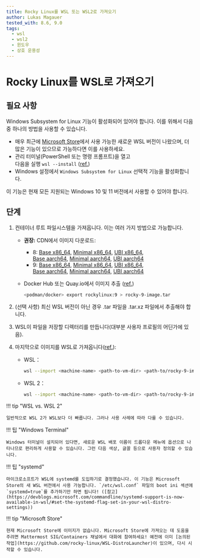 ```yaml
---
title: Rocky Linux를 WSL 또는 WSL2로 가져오기
author: Lukas Magauer
tested_with: 8.6, 9.0
tags:
  - wsl
  - wsl2
  - 윈도우
  - 상호 운용성
---
```


# Rocky Linux를 WSL로 가져오기

## 필요 사항

Windows Subsystem for Linux 기능이 활성화되어 있어야 합니다. 이를 위해서 다음 중 하나의 방법을 사용할 수 있습니다.

- 매우 최근에 [Microsoft Store](https://apps.microsoft.com/store/detail/windows-subsystem-for-linux/9P9TQF7MRM4R)에서 사용 가능한 새로운 WSL 버전이 나왔으며, 더 많은 기능이 있으므로 가능하다면 이를 사용하세요.
- 관리 터미널(PowerShell 또는 명령 프롬프트)을 열고 <br>다음을 실행 `wsl --install` ([ref.](https://docs.microsoft.com/en-us/windows/wsl/install))
- Windows 설정에서 `Windows Subsystem for Linux` 선택적 기능을 활성화합니다.

이 기능은 현재 모든 지원되는 Windows 10 및 11 버전에서 사용할 수 있어야 합니다.

## 단계

1. 컨테이너 루트 파일시스템을 가져옵니다. 이는 여러 가지 방법으로 가능합니다.

    - **권장:** CDN에서 이미지 다운로드:
        - 8: [Base x86_64](https://dl.rockylinux.org/pub/rocky/8/images/x86_64/Rocky-8-Container-Base.latest.x86_64.tar.xz), [Minimal x86_64](https://dl.rockylinux.org/pub/rocky/8/images/x86_64/Rocky-8-Container-Minimal.latest.x86_64.tar.xz), [UBI x86_64](https://dl.rockylinux.org/pub/rocky/8/images/x86_64/Rocky-8-Container-UBI.latest.x86_64.tar.xz),<br>[Base aarch64](https://dl.rockylinux.org/pub/rocky/8/images/aarch64/Rocky-8-Container-Base.latest.aarch64.tar.xz), [Minimal aarch64](https://dl.rockylinux.org/pub/rocky/8/images/aarch64/Rocky-8-Container-Minimal.latest.aarch64.tar.xz), [UBI aarch64](https://dl.rockylinux.org/pub/rocky/8/images/aarch64/Rocky-8-Container-UBI.latest.aarch64.tar.xz)
        - 9: [Base x86_64](https://dl.rockylinux.org/pub/rocky/9/images/x86_64/Rocky-9-Container-Base.latest.x86_64.tar.xz), [Minimal x86_64](https://dl.rockylinux.org/pub/rocky/9/images/x86_64/Rocky-9-Container-Minimal.latest.x86_64.tar.xz), [UBI x86_64](https://dl.rockylinux.org/pub/rocky/9/images/x86_64/Rocky-9-Container-UBI.latest.x86_64.tar.xz),<br>[Base aarch64](https://dl.rockylinux.org/pub/rocky/9/images/aarch64/Rocky-9-Container-Base.latest.aarch64.tar.xz), [Minimal aarch64](https://dl.rockylinux.org/pub/rocky/9/images/aarch64/Rocky-9-Container-Minimal.latest.aarch64.tar.xz), [UBI aarch64](https://dl.rockylinux.org/pub/rocky/9/images/aarch64/Rocky-9-Container-UBI.latest.aarch64.tar.xz)
    - Docker Hub 또는 Quay.io에서 이미지 추출 ([ref.](https://docs.microsoft.com/en-us/windows/wsl/use-custom-distro#export-the-tar-from-a-container))

        ```sh
        <podman/docker> export rockylinux:9 > rocky-9-image.tar
        ```

2. (선택 사항) 최신 WSL 버전이 아닌 경우 .tar 파일을 .tar.xz 파일에서 추출해야 합니다.
3. WSL이 파일을 저장할 디렉터리를 만듭니다(대부분 사용자 프로필의 어딘가에 있음).
4. 마지막으로 이미지를 WSL로 가져옵니다([ref.](https://docs.microsoft.com/en-us/windows/wsl/use-custom-distro#import-the-tar-file-into-wsl)):

    - WSL：

        ```sh
        wsl --import <machine-name> <path-to-vm-dir> <path-to/rocky-9-image.tar.xz>
        ```

    - WSL 2：

        ```sh
        wsl --import <machine-name> <path-to-vm-dir> <path-to/rocky-9-image.tar.xz> --version 2
        ```

!!! tip "WSL vs. WSL 2"

    일반적으로 WSL 2가 WSL보다 더 빠릅니다. 그러나 사용 사례에 따라 다를 수 있습니다.

!!! 팁 "Windows Terminal"

    Windows 터미널이 설치되어 있다면, 새로운 WSL 배포 이름이 드롭다운 메뉴에 옵션으로 나타나므로 편리하게 사용할 수 있습니다. 그런 다음 색상, 글꼴 등으로 사용자 정의할 수 있습니다.

!!! 팁 "systemd"

    마이크로소프트가 WSL에 systemd를 도입하기로 결정했습니다. 이 기능은 Microsoft Store의 새 WSL 버전에서 사용 가능합니다. `/etc/wsl.conf` 파일의 boot ini 섹션에 `systemd=true`를 추가하기만 하면 됩니다! ([참고](https://devblogs.microsoft.com/commandline/systemd-support-is-now-available-in-wsl/#set-the-systemd-flag-set-in-your-wsl-distro-settings))

!!! tip "Microsoft Store"

    현재 Microsoft Store에 이미지가 없습니다. Microsoft Store에 가져오는 데 도움을 주려면 Mattermost SIG/Containers 채널에서 대화에 참여하세요! 예전에 이미 [논의된 작업](https://github.com/rocky-linux/WSL-DistroLauncher)이 있으며, 다시 시작할 수 있습니다.

